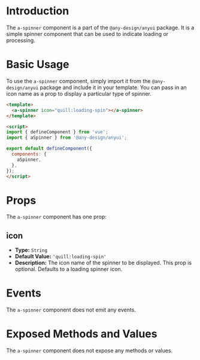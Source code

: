 # Introduction
The `a-spinner` component is a part of the `@any-design/anyui` package. It is a simple spinner component that can be used to indicate loading or processing.

# Basic Usage
To use the `a-spinner` component, simply import it from the `@any-design/anyui` package and include it in your template. You can pass in an icon name as a prop to display a particular type of spinner.

```html
<template>
  <a-spinner icon="quill:loading-spin"></a-spinner>
</template>

<script>
import { defineComponent } from 'vue';
import { aSpinner } from '@any-design/anyui';

export default defineComponent({
  components: {
    aSpinner,
  },
});
</script>
```

# Props
The `a-spinner` component has one prop:

## icon
- **Type:** `String`
- **Default Value:** `'quill:loading-spin'`
- **Description:** The icon name of the spinner to be displayed. This prop is optional. Defaults to a loading spinner icon.

# Events
The `a-spinner` component does not emit any events.

# Exposed Methods and Values
The `a-spinner` component does not expose any methods or values.